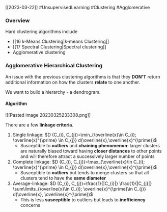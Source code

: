 [[2023-03-22]] #UnsupervisedLearning #Clustering #Agglomerative

### Overview
Hard clustering algorithms include
- [[16 k-Means Clustering|k-means Clustering]]
- [[17 Spectral Clustering|Spectral clustering]]
- Agglomerative clustering

### Agglomerative Hierarchical Clustering
An issue with the previous clustering algorithms is that they **DON'T** return additional information on how the clusters **relate** to one another.

We want to build a hierarchy - a dendrogram.

#### Algorithm
![[Pasted image 20230325233308.png]]

There are a few **linkage criteria**.
1. Single linkage: $D (C_{i}, C_{j})=\min_{\overline{x}\in C_{i}; \overline{x}^{\prime} \in C_{j}} d(\overline{x},\overline{x}^{\prime})$
	- Susceptible to **outliers** and **chaining phenomenon**: larger clusters are naturally biased toward having **closer distances** to other points and will therefore attract a successively larger number of points
2. Complete linkage: $D (C_{i}, C_{j})=\max_{\overline{x}\in C_{i}; \overline{x}^{\prime} \in C_{j}} d(\overline{x},\overline{x}^{\prime})$
	- Susceptible to **outliers** but tends to merge clusters so that all clusters tend to have the **same diameter**
3. Average-linkage: $D (C_{i}, C_{j})=\frac{1}{|C_{i}|} \frac{1}{|C_{j}|} \sum\limits_{\overline{x}\in C_{i}; \overline{x}^{\prime}\in C_{j}} d(\overline{x}, \overline{x}^{\prime})$
	- This is less **susceptible** to outliers but leads to **inefficiency** concerns